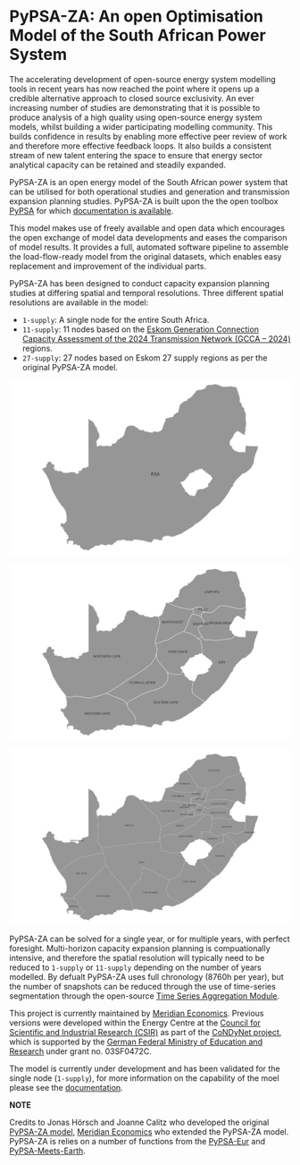 # PyPSA-ZA: An open Optimisation Model of the South African Power System
The accelerating development of open-source energy system modelling tools in recent years has now reached the point where it opens up a credible alternative approach to closed source exclusivity. An ever increasing number of studies are demonstrating that it is possible to produce analysis of a high quality using open-source energy system models, whilst building a wider participating modelling community. This builds confidence in results by enabling more effective peer review of work and therefore more effective feedback loops. It also builds a consistent stream of new talent entering the space to ensure that energy sector analytical capacity can be retained and steadily expanded.

PyPSA-ZA is an open energy model of the South African power system that can be utilised for both operational studies and generation and transmission expansion planning studies. PyPSA-ZA is built upon the the open toolbox [PyPSA](https://pypsa.org/) for which [documentation is available](https://pypsa.readthedocs.io/en/latest/index.html).

This model makes use of freely available and open data which encourages the open exchange of model data developments and eases the comparison of model results. It provides a full, automated software pipeline to assemble the load-flow-ready model from the original datasets, which enables easy replacement and improvement of the individual parts.

PyPSA-ZA has been designed to conduct capacity expansion planning studies at differing spatial and temporal resolutions. 
Three different spatial resolutions are available in the model:

- ``1-supply``: A single node for the entire South Africa.
- ``11-supply``: 11 nodes based on the [Eskom Generation Connection Capacity Assessment of the 2024 Transmission Network (GCCA – 2024)](https://www.eskom.co.za/eskom-divisions/tx/gcca/) regions.
- ``27-supply``: 27 nodes based on Eskom 27 supply regions as per the original PyPSA-ZA model.


![1-supply](docs/img/1-supply.png)

![11-supply](docs/img/11-supply.png)

![27-supply](docs/img/27-supply.png)

PyPSA-ZA can be solved for a single year, or for multiple years, with perfect foresight.
Multi-horizon capacity expansion planning is compuationally intensive, and therefore 
the spatial resolution will typically need to be reduced to ``1-supply`` or ``11-supply``
depending on the number of years modelled. By defualt PyPSA-ZA uses full chronology
(8760h per year), but the number of snapshots can be reduced through the use of time-series 
segmentation through the open-source [Time Series Aggregation Module]( https://github.com/FZJ-IEK3-VSA/tsam/). 

This project is currently maintained by [Meridian Economics]( https://meridianeconomics.co.za/). Previous versions were developed within the Energy Centre 
at the [Council for Scientific and Industrial Research (CSIR)](https://www.csir.co.za/) as part of the [CoNDyNet project](https://fias.institute/en/projects/condynet/), which is supported by the 
[German Federal Ministry of Education and Research](https://www.bmbf.de/bmbf/en/home/home_node.html) under grant no. 03SF0472C. 

The model is currently under development and has been validated for the single node (`1-supply`), for more information on the capability of the moel please see the [documentation](https://pypsa-za.readthedocs.io/en/latest/). 


**NOTE**
   
  Credits to Jonas Hörsch and Joanne Calitz who developed the original [PyPSA-ZA model](https://arxiv.org/pdf/1710.11199.pdf), 
  [Meridian Economics](http://meridianeconomics.co.za) who extended the PyPSA-ZA model.
  PyPSA-ZA is relies on a number of functions from the [PyPSA-Eur](https://github.com/PyPSA/pypsa-eur) and [PyPSA-Meets-Earth](https://github.com/pypsa-meets-earth/pypsa-earth).


<!---
## Instructions

To build and solve the model, a computer with about 20GB of memory with a strong
interior-point solver supported by the modelling library
[PYOMO](https://github.com/Pyomo/pyomo) like Gurobi or CPLEX are required.

We recommend as preparatory steps (the path before the `%` sign denotes the
directory in which the commands following the `%` should be entered):

1. cloning the repository using `git` (**to a directory without any spaces in the path**)
   ```shell
   /some/other/path % cd /some/path/without/spaces
   /some/path/without/spaces % git clone https://github.com/FRESNA/pypsa-za.git
   ```

2. installing the necessary python dependencies using conda (from within the `pypsa-za` directory)
   ```shell
   .../pypsa-za % conda env create -f environment.yaml
   .../pypsa-za % source activate pypsa-za  # or conda activate pypsa-za on windows
   ```

3. getting the separate [data bundle](https://vfs.fias.science/d/f204668ef2/files/?p=/pypsa-za-bundle.7z&dl=1) (see also [Data dependencies] below) and unpacking it in `data`
   ```shell
   .../data % wget "https://vfs.fias.science/d/f204668ef2/files/?dl=1&p=/pypsa-za-bundle.7z"
   .../data % 7z x pypsa-za-bundle.7z
   ```

All results and scenario comparisons are reproduced using the workflow
management system `snakemake`
```shell
.../pypsa-za % snakemake
[... will take about a week on a recent computer with all scenarios ...]
```

`snakemake` will first compute several intermediate data files in the directory
`resources`, then prepare unsolved networks in `networks`, solve them and save
the resulting networks in `results/version-0.x/networks` and finally render the
main plots into `results/version-0.5/plots`.

Instead of computing all scenarios (defined by the product of all wildcards in
the `scenario` config section), `snakemake` also allows to compute only a
specific scenario like `csir-aggressive_redz_E_LC`:
```shell
.../pypsa-za % snakemake results/version-0.5/plots/network_csir-aggressive_redz_E_LC_p_nom
```
--->
